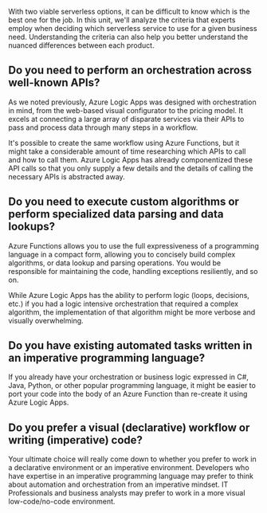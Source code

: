 With two viable serverless options, it can be difficult to know which is the best one for the job.  In this unit, we'll analyze the criteria that experts employ when deciding which serverless service to use for a given business need. Understanding the criteria can also help you better understand the nuanced differences between each product.

## Do you need to perform an orchestration across well-known APIs?

As we noted previously, Azure Logic Apps was designed with orchestration in mind, from the web-based visual configurator to the pricing model.  It excels at connecting a large array of disparate services via their APIs to pass and process data through many steps in a workflow.

It's possible to create the same workflow using Azure Functions, but it might take a considerable amount of time researching which APIs to call and how to call them.  Azure Logic Apps has already componentized these API calls so that you only supply a few details and the details of calling the necessary APIs is abstracted away.

## Do you need to execute custom algorithms or perform specialized data parsing and data lookups?

Azure Functions allows you to use the full expressiveness of a programming language in a compact form, allowing you to concisely build complex algorithms, or data lookup and parsing operations.  You would be responsible for maintaining the code, handling exceptions resiliently, and so on.

While Azure Logic Apps has the ability to perform logic (loops, decisions, etc.) if you had a logic intensive orchestration that required a complex algorithm, the implementation of that algorithm might be more verbose and visually overwhelming.

## Do you have existing automated tasks written in an imperative programming language?

If you already have your orchestration or business logic expressed in C#, Java, Python, or other popular programming language, it might be easier to port your code into the body of an Azure Function than re-create it using Azure Logic Apps.

## Do you prefer a visual (declarative) workflow or writing (imperative) code?

Your ultimate choice will really come down to whether you prefer to work in a declarative environment or an imperative environment.  Developers who have expertise in an imperative programming language may prefer to think about automation and orchestration from an imperative mindset.  IT Professionals and business analysts may prefer to work in a more visual low-code/no-code environment.